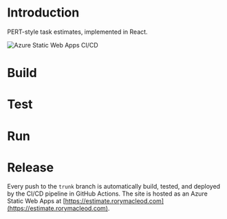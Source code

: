 # Introduction
PERT-style task estimates, implemented in React.

![Azure Static Web Apps CI/CD](https://github.com/rorymacleod/Estimate.React/workflows/Azure%20Static%20Web%20Apps%20CI/CD/badge.svg)

# Build

# Test

# Run

# Release

Every push to the `trunk` branch is automatically build, tested, and deployed by the CI/CD pipeline in GitHub Actions.
The site is hosted as an Azure Static Web Apps at [https://estimate.rorymacleod.com](https://estimate.rorymacleod.com).
